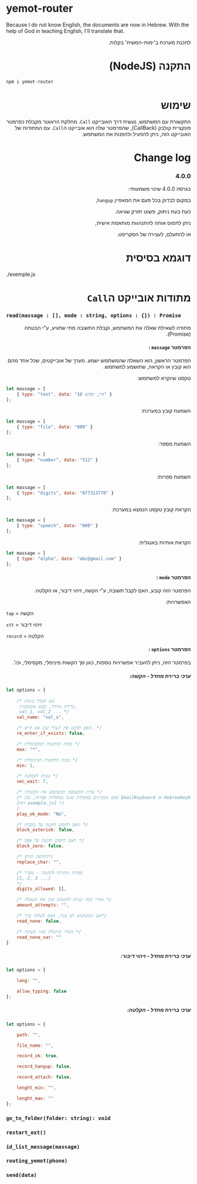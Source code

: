 # yemot-router

Because I do not know English, the documents are now in Hebrew.
With the help of God in teaching English, I'll translate that.

<div dir="rtl" text-align="right">

לתכנת מערכת ב'ימות-המשיח' בקלות.

# התקנה (NodeJS)
<div dir="ltr" text-align="left">

```bash
npm i yemot-router
```
<div dir="rtl" text-align="right">

# שימוש

התקשורת עם המשתמש, נעשית דרך האובייקט `Call`.
מחלקת הראוטר מקבלת כפרמטר פונקציית קולבק (CallBack), שהפרמטר שלה הוא אובייקט ה`Call`.
עם המתודות של האובייקט הזה, ניתן להפעיל ולהפנות את המשתמש.

# Change log

### 4.0.0
בגרסה 4.0.0 שינוי משמעותי:

במקום לבדוק בכל פעם את המאפיין `hangup`, 

כעת בעת ניתוק, פשוט תזרק שגיאה.

ניתן לתפוס אותה להתנהגות מותאמת אישית,

או להתעלם, לעצירה של הסקריפט.

# דוגמא בסיסית
<div dir="ltr" text-align="left">

 ./exemple.js

<div dir="rtl" text-align="right">

# מתודות אובייקט ה`Call`

<div dir="ltr" text-align="left">

###  `read(massage : [], mode : string, options : {}) : Promise`
<div dir="rtl" text-align="right">

מתודה לשאילת שאלה את המשתמש, וקבלת התשובה מתי שתגיע, ע"י הבטחה (Promise).

#### הפרמטר  `massage` :
הפרמטר הראשון, הוא השאלה שהמשתמש ישמע. מערך של אובייקטים, שכל אחד מהם הוא קובץ או הקראה, שתושמע למשתמש.

טקסט שיוקרא למשתמש:
<div dir="ltr" text-align="left">

```js
let massage = [
	{ type: "text", data: "היי, תקיש 10" }
];
```
<div dir="rtl" text-align="right">
השמעת קובץ במערכת:
<div dir="ltr" text-align="left">

```js
let massage = [
	{ type: "file", data: "000" }
];
```
<div dir="rtl" text-align="right">
השמעת מספר:
<div dir="ltr" text-align="left">

```js
let massage = [
	{ type: "number", data: "512" }
];
```
<div dir="rtl" text-align="right">
השמעת ספרות:
<div dir="ltr" text-align="left">

```js
let massage = [
	{ type: "digits", data: "077313770" }
];
```
<div dir="rtl" text-align="right">
הקראת קובץ טקסט הנמצא במערכת:

<div dir="ltr" text-align="left">

```js
let massage = [
	{ type: "speech", data: "000" }
];
```
<div dir="rtl" text-align="right">
הקראת אותיות באנגלית:

<div dir="ltr" text-align="left">

```js
let massage = [
	{ type: "alpha", data: "abc@gmail.com" }
];
```
<div dir="rtl" text-align="right">

#### הפרמטר  `mode` :
הפרמטר הזה קובע, האם לקבל תשובה, ע"י הקשה, זיהוי דיבור, או הקלטה.

האפשרויות:
<div dir="ltr" text-align="left">

`tap` = הקשה

`stt` = זיהוי דיבור

`record` = הקלטה
<div dir="rtl" text-align="right">

#### הפרמטר  `options` :
בפרמטר הזה, ניתן להעביר אפשרויות נוספות, כגון סך הקשות מינימלי, מקסימלי, וכו'.

##### ערכי ברירת מחדל - הקשה:
<div dir="ltr" text-align="left">

```js
let options = {
	
	/* שם הערך בימות
	 ברירת מחדל, נקבע אוטומטית,
	 val_1, val_2 ... */
	val_name: "val_x", 

	/* האם לבקש את הערך שוב אם קיים. */
	re_enter_if_exists: false,

	/* כמות ההקשות המקסימלית */
	max: "*",

	/* כמות ההקשות המינימלית */
	min: 1,

	/* שניות להמתנה */
	sec_wait: 7,

	/* צורת ההשמעה למשתמש את הקשותיו */
	/* באם מעוניינים במקלדת שונה ממקלדת ספרות, כגון EmailKeyboard או HebrewKeyboard, יש להכניס כאן את סוג המקלדת
	[ראו exemple.js] */
	/
	play_ok_mode: "No",

	/* האם לחסום הקשה על כוכבית */
	block_asterisk: false,

	/* האם לחסום הקשה על אפס */
	block_zero: false,

	/* החלפת תווים*/
	replace_char: "",

	/* ספרות מותרות להקשה - מערך
	[1, 2, 3 ...]
	*/
	digits_allowed: [],

	/* אחרי כמה שניות להשמיע שוב את השאלה */
	amount_attempts: "",

	/* אם המשתמש לא ענה, האם לשלוח ערך*/
	read_none: false,

	/* הערך שיישלח באין תשובה */
	read_none_var: ""
}
```
<div dir="rtl" text-align="right">

##### ערכי ברירת מחדל - זיהוי דיבור:
<div dir="ltr" text-align="left">

```js
let options = {

	lang: "",

	allow_typing: false
};
```

<div dir="rtl" text-align="right">

##### ערכי ברירת מחדל - הקלטה:
<div dir="ltr" text-align="left">

```js
let options = {

	path: "",

	file_name: "",

	record_ok: true,

	record_hangup: false,

	record_attach: false,

	lenght_min: "",

	lenght_max: ""
};
```

### `go_to_folder(folder: string): void`

### `restart_ext()`

### `id_list_message(massage)`

### `routing_yemot(phone)`

### `send(data)`


<div dir="ltr" text-align="left">